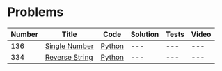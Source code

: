 # Problems

| Number | Title                                                                       | Code                                                                                                      | Solution | Tests | Video |
| ------ | --------------------------------------------------------------------------- | --------------------------------------------------------------------------------------------------------- | -------- | ----- | ----- |
| 136    | [Single Number](https://leetcode.com/problems/single-number/description/)   | [Python](https://github.com/joshvocal/Interview-Analysis/blob/master/Leetcode/single_number/solution.py)  | ---      | ---   | ---   |
| 334    | [Reverse String](https://leetcode.com/problems/reverse-string/description/) | [Python](https://github.com/joshvocal/Interview-Analysis/blob/master/Leetcode/reverse_string/solution.py) | ---      | ---   | ---   |
